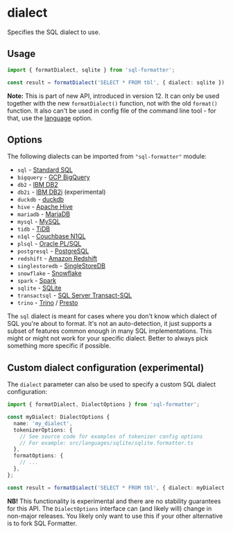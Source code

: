 # dialect

Specifies the SQL dialect to use.

## Usage

```ts
import { formatDialect, sqlite } from 'sql-formatter';

const result = formatDialect('SELECT * FROM tbl', { dialect: sqlite });
```

**Note:** This is part of new API, introduced in version 12.
It can only be used together with the new `formatDialect()` function,
not with the old `format()` function.
It also can't be used in config file of the command line tool -
for that, use the [language][] option.

## Options

The following dialects can be imported from `"sql-formatter"` module:

- `sql` - [Standard SQL][]
- `bigquery` - [GCP BigQuery][]
- `db2` - [IBM DB2][]
- `db2i` - [IBM DB2i][] (experimental)
- `duckdb` - [duckdb][]
- `hive` - [Apache Hive][]
- `mariadb` - [MariaDB][]
- `mysql` - [MySQL][]
- `tidb` - [TiDB][]
- `n1ql` - [Couchbase N1QL][]
- `plsql` - [Oracle PL/SQL][]
- `postgresql` - [PostgreSQL][]
- `redshift` - [Amazon Redshift][]
- `singlestoredb` - [SingleStoreDB][]
- `snowflake` - [Snowflake][]
- `spark` - [Spark][]
- `sqlite` - [SQLite][]
- `transactsql` - [SQL Server Transact-SQL][tsql]
- `trino` - [Trino][] / [Presto][]

The `sql` dialect is meant for cases where you don't know which dialect of SQL you're about to format.
It's not an auto-detection, it just supports a subset of features common enough in many SQL implementations.
This might or might not work for your specific dialect.
Better to always pick something more specific if possible.

## Custom dialect configuration (experimental)

The `dialect` parameter can also be used to specify a custom SQL dialect configuration:

```ts
import { formatDialect, DialectOptions } from 'sql-formatter';

const myDialect: DialectOptions {
  name: 'my_dialect',
  tokenizerOptions: {
    // See source code for examples of tokenizer config options
    // For example: src/languages/sqlite/sqlite.formatter.ts
  },
  formatOptions: {
    // ...
  },
};

const result = formatDialect('SELECT * FROM tbl', { dialect: myDialect });
```

**NB!** This functionality is experimental and there are no stability guarantees for this API.
The `DialectOptions` interface can (and likely will) change in non-major releases.
You likely only want to use this if your other alternative is to fork SQL Formatter.

[standard sql]: https://en.wikipedia.org/wiki/SQL:2011
[gcp bigquery]: https://cloud.google.com/bigquery
[ibm db2]: https://www.ibm.com/analytics/us/en/technology/db2/
[ibm db2i]: https://www.ibm.com/docs/en/i/7.5?topic=overview-db2-i
[apache hive]: https://hive.apache.org/
[mariadb]: https://mariadb.com/
[mysql]: https://www.mysql.com/
[tidb]: https://github.com/pingcap/tidb/
[couchbase n1ql]: http://www.couchbase.com/n1ql
[duckdb]: https://duckdb.org/
[oracle pl/sql]: http://www.oracle.com/technetwork/database/features/plsql/index.html
[postgresql]: https://www.postgresql.org/
[presto]: https://prestodb.io/docs/current/
[amazon redshift]: https://docs.aws.amazon.com/redshift/latest/dg/cm_chap_SQLCommandRef.html
[singlestoredb]: https://docs.singlestore.com/managed-service/en/reference.html
[snowflake]: https://docs.snowflake.com/en/index.html
[spark]: https://spark.apache.org/docs/latest/api/sql/index.html
[sqlite]: https://sqlite.org/index.html
[trino]: https://trino.io/docs/current/
[tsql]: https://docs.microsoft.com/en-us/sql/sql-server/
[language]: ./language.md
